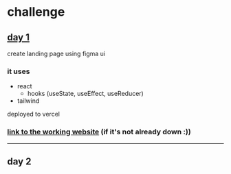 # challenge

## [day 1](day1-responsive-ui/README.md)

create landing page using figma ui

### it uses
- react
  - hooks (useState, useEffect, useReducer)
- tailwind

deployed to vercel
### [link to the working website](https://challenge-day1-ui-azmtbek.vercel.app/) (if it's not already down :))
---

## day 2
